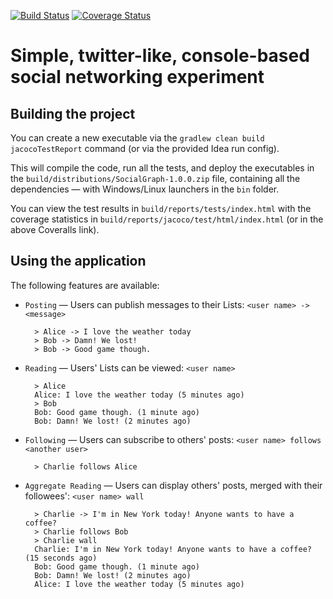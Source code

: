 [![Build Status](https://travis-ci.org/paplorinc/socialgraph.svg?branch=master)](https://travis-ci.org/paplorinc/socialgraph?branch=master) [![Coverage Status](https://coveralls.io/repos/github/paplorinc/socialgraph/badge.svg?branch=master)](https://coveralls.io/github/paplorinc/socialgraph?branch=master)

Simple, twitter-like, console-based social networking experiment
================================================================

Building the project
--------------------

You can create a new executable via the `gradlew clean build jacocoTestReport` command (or via the provided Idea run config).

This will compile the code, run all the tests, and deploy the executables in the `build/distributions/SocialGraph-1.0.0.zip` file, containing all the dependencies — with Windows/Linux launchers in the `bin` folder.

You can view the test results in `build/reports/tests/index.html` with the coverage statistics in `build/reports/jacoco/test/html/index.html` (or in the above Coveralls link).
 
Using the application
---------------------

The following features are available:

* `Posting` — Users can publish messages to their List<Post>s: `<user name> -> <message>` 

        > Alice -> I love the weather today
        > Bob -> Damn! We lost!
        > Bob -> Good game though.
  
* `Reading` — Users' List<Post>s can be viewed: `<user name>`
 
        > Alice
        Alice: I love the weather today (5 minutes ago)
        > Bob
        Bob: Good game though. (1 minute ago)
        Bob: Damn! We lost! (2 minutes ago)
  
* `Following` — Users can subscribe to others' posts: `<user name> follows <another user>`
  
        > Charlie follows Alice
  
* `Aggregate Reading` — Users can display others' posts, merged with their followees': `<user name> wall`

        > Charlie -> I'm in New York today! Anyone wants to have a coffee? 
        > Charlie follows Bob
        > Charlie wall
        Charlie: I'm in New York today! Anyone wants to have a coffee? (15 seconds ago)
        Bob: Good game though. (1 minute ago)
        Bob: Damn! We lost! (2 minutes ago)
        Alice: I love the weather today (5 minutes ago)